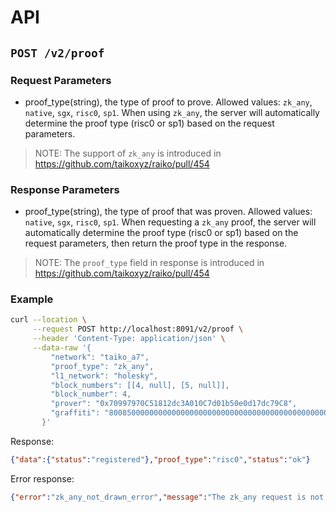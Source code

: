 # API

## `POST /v2/proof`

### Request Parameters

- proof_type(string), the type of proof to prove. Allowed values: `zk_any`, `native`, `sgx`, `risc0`, `sp1`. When using `zk_any`, the server will automatically determine the proof type (risc0 or sp1) based on the request parameters.

> NOTE: The support of `zk_any` is introduced in https://github.com/taikoxyz/raiko/pull/454

### Response Parameters

- proof_type(string), the type of proof that was proven. Allowed values: `native`, `sgx`, `risc0`, `sp1`. When requesting a `zk_any` proof, the server will automatically determine the proof type (risc0 or sp1) based on the request parameters, then return the proof type in the response.

> NOTE: The `proof_type` field in response is introduced in https://github.com/taikoxyz/raiko/pull/454

### Example

```sh
curl --location \
     --request POST http://localhost:8091/v2/proof \
     --header 'Content-Type: application/json' \
     --data-raw '{
         "network": "taiko_a7",
         "proof_type": "zk_any",
         "l1_network": "holesky",
         "block_numbers": [[4, null], [5, null]],
         "block_number": 4,
         "prover": "0x70997970C51812dc3A010C7d01b50e0d17dc79C8",
         "graffiti": "8008500000000000000000000000000000000000000000000000000000000000"
       }'
```

Response:

```json
{"data":{"status":"registered"},"proof_type":"risc0","status":"ok"}
```

Error response:

```json
{"error":"zk_any_not_drawn_error","message":"The zk_any request is not drawn","status":"error"}
```
